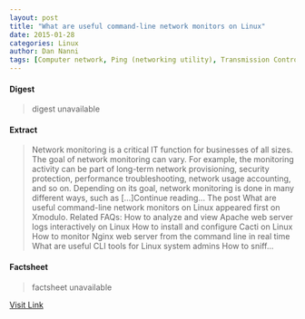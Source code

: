 ```yaml
---
layout: post
title: "What are useful command-line network monitors on Linux"
date: 2015-01-28
categories: Linux
author: Dan Nanni
tags: [Computer network, Ping (networking utility), Transmission Control Protocol, Packet analyzer, Network monitoring, Traceroute, Information technology management, Network layer protocols, Internet Standards, Networking standards, Computer data, Information technology, Computing, Computer networking, Data transmission, Telecommunications, Network protocols, Information Age, Areas of computer science, Internet protocols, Protocols, Cyberspace, Internet architecture, Computer architecture, Software, Digital technology, Technology, Communications protocols, Network architecture]
---
```



#### Digest
>digest unavailable

#### Extract
>Network monitoring is a critical IT function for businesses of all sizes. The goal of network monitoring can vary. For example, the monitoring activity can be part of long-term network provisioning, security protection, performance troubleshooting, network usage accounting, and so on. Depending on its goal, network monitoring is done in many different ways, such as [&#8230;]Continue reading... The post What are useful command-line network monitors on Linux appeared first on Xmodulo. Related FAQs: How to analyze and view Apache web server logs interactively on Linux How to install and configure Cacti on Linux How to monitor Nginx web server from the command line in real time What are useful CLI tools for Linux system admins How to sniff...

#### Factsheet
>factsheet unavailable

[Visit Link](http://xmodulo.com/useful-command-line-network-monitors-linux.html)


